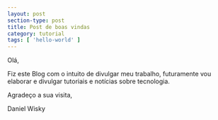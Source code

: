 ```yaml
---
layout: post
section-type: post
title: Post de boas vindas
category: tutorial
tags: [ 'hello-world' ]
---
```


Ol&#225;,

Fiz este Blog com o intuito de divulgar meu trabalho, futuramente vou elaborar e divulgar tutoriais e not&#237;cias sobre tecnologia.

Agrade&#231;o a sua visita,

Daniel Wisky